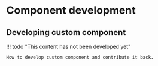 # Component development

## Developing custom component
!!! todo "This content has not been developed yet"
    
    How to develop custom component and contribute it back.
